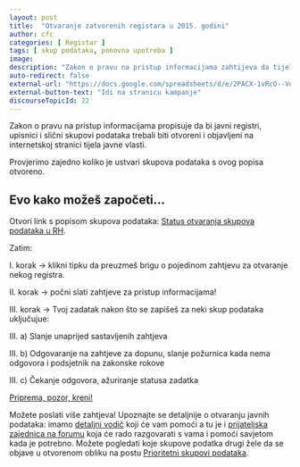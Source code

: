 ```yaml
---
layout: post
title:  "Otvaranje zatvorenih registara u 2015. godini"
author: cfc
categories: [ Registar ]
tags: [ skup podataka, ponovna upotreba ]
image:
description: "Zakon o pravu na pristup informacijama zahtijeva da tijela objavljuju svoje javne registre u obliku za ponovnu uporabu - provjeri koliko je skupova podataka zaista otvoreno!"
auto-redirect: false
external-url: "https://docs.google.com/spreadsheets/d/e/2PACX-1vRcO--VqufM3JJlvBoEE3IWw9FfzL5oVZm6wlPDChLccyb-wbJ0B47KQqCzqWAmRr6QLGeryZvK-HSN/pubhtml?gid=692368559&single=true"
external-button-text: "Idi na stranicu kampanje"
discourseTopicId: 22
---
```


Zakon o pravu na pristup informacijama propisuje da bi javni registri, upisnici i slični skupovi podataka trebali biti otvoreni i objavljeni na internetskoj stranici tijela javne vlasti.

Provjerimo zajedno koliko je ustvari skupova podataka s ovog popisa otvoreno.

## Evo kako možeš započeti…

Otvori link s popisom skupova podataka: [Status otvaranja skupova podataka u RH](http://dev.codeforcroatia.org/open-register-status/).

Zatim:

I. korak →  klikni tipku da preuzmeš brigu o pojedinom zahtjevu za otvaranje nekog registra.

II. korak →  počni slati zahtjeve za pristup informacijama!

III. korak → Tvoj zadatak nakon što se zapišeš za neki skup podataka uključujue:

III. a) Slanje unaprijed sastavljenih zahtjeva

III. b) Odgovaranje na zahtjeve za dopunu, slanje požurnica kada nema odgovora i podsjetnik na zakonske rokove

III. c) Čekanje odgovora, ažuriranje statusa zadatka

[Priprema, pozor, kreni!](https://docs.google.com/spreadsheets/d/e/2PACX-1vRcO--VqufM3JJlvBoEE3IWw9FfzL5oVZm6wlPDChLccyb-wbJ0B47KQqCzqWAmRr6QLGeryZvK-HSN/pubhtml?gid=692368559&single=true)

Možete poslati više zahtjeva! Upoznajte se detaljnije o otvaranju javnih podataka: imamo [detaljni vodič](https://imamopravoznati.org/help/beginners) koji će vam pomoći a tu je i [prijateljska zajednica na forumu](https://codeforcroatia.org) koja će rado razgovarati s vama i pomoći savjetom kada je potrebno. Možete pogledati koje skupove podatka drugi žele da se objave u otvorenom obliku na postu [Prioritetni skupovi podataka](https://codeforcroatia.org/t/prioritetni-skupovi-podataka-za-data-gov-hr/22).
